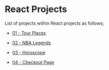 # React Projects

List of projects within React projects as follows;

- [01 - Tour Places](./001-Tour-Places/README.md)

- [02 - NBA Legends](./002-NBA-Legends-App/README.md)

- [03 - Horoscope](./003-Horoscope/)

- [04 - Checkout Page](./004-Checkout-Page/README.md)
  

